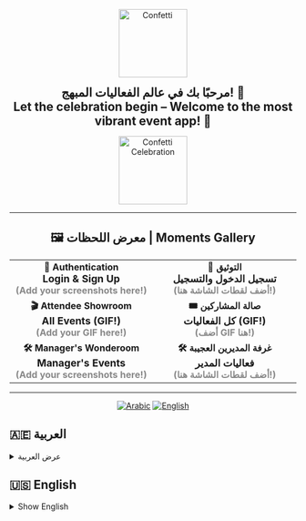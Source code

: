<!-- 🎊 Welcoming Section with Confetti (Arabic & English) -->
<p align="center">
  <img src="https://media.giphy.com/media/3o6Zt481isNVuQI1l6/giphy.gif" alt="Confetti" width="120"/>
</p>

<p align="center">
  <b><span style="font-size:1.5em;">مرحبًا بك في عالم الفعاليات المبهج! 🎉<br/>Let the celebration begin – Welcome to the most vibrant event app! 🎉</span></b>
</p>

<p align="center">
  <img src="https://media.giphy.com/media/l0MYt5jPR6QX5pnqM/giphy.gif" alt="Confetti Celebration" width="120"/>
</p>

---

<!-- 🖼️ Moments Gallery / معرض اللحظات -->
<h2 align="center">🖼️ معرض اللحظات | Moments Gallery</h2>

<table align="center" width="100%">
  <tr>
    <td align="center" width="33%">
      <b>🔐 Authentication<br/><span style="font-size:1.1em;">Login & Sign Up</span><br/><span style="color:#888;">(Add your screenshots here!)</span></b>
    </td>
    <td align="center" width="33%">
      <b>🔐 التوثيق<br/><span style="font-size:1.1em;">تسجيل الدخول والتسجيل</span><br/><span style="color:#888;">(أضف لقطات الشاشة هنا!)</span></b>
    </td>
  </tr>
  <tr>
    <td align="center" width="33%">
      <b>🎬 Attendee Showroom<br/><span style="font-size:1.1em;">All Events (GIF!)</span><br/><span style="color:#888;">(Add your GIF here!)</span></b>
    </td>
    <td align="center" width="33%">
      <b>🎟️ صالة المشاركين<br/><span style="font-size:1.1em;">كل الفعاليات (GIF!)</span><br/><span style="color:#888;">(أضف GIF هنا!)</span></b>
    </td>
  </tr>
  <tr>
    <td align="center" width="33%">
      <b>🛠️ Manager's Wonderoom<br/><span style="font-size:1.1em;">Manager's Events</span><br/><span style="color:#888;">(Add your screenshots here!)</span></b>
    </td>
    <td align="center" width="33%">
      <b>🛠️ غرفة المديرين العجيبة<br/><span style="font-size:1.1em;">فعاليات المدير</span><br/><span style="color:#888;">(أضف لقطات الشاشة هنا!)</span></b>
    </td>
  </tr>
</table>

---

<!-- Language Tabs -->
<p align="center">
  <a href="#arabic"><img src="https://img.shields.io/badge/العربية-🇦🇪-green?style=for-the-badge" alt="Arabic"></a>
  <a href="#english"><img src="https://img.shields.io/badge/English-🇺🇸-blue?style=for-the-badge" alt="English"></a>
</p>

<!-- Arabic Section -->
<h2 id="arabic">🇦🇪 العربية</h2>
<details>
<summary>عرض العربية</summary>

# 🎉 إيفينت كونكت

مرحبًا بك في **إيفينت كونكت** – رفيقك المثالي للفعاليات! سواء كنت من عشاق الفعاليات وتبحث عن أحدث الأحداث من حولك، أو منظمًا شغوفًا مستعدًا لجمع الناس، تم تصميم إيفينت كونكت ليجعل كل لحظة مميزة.

---

## ✨ ما هو إيفينت كونكت؟
إيفينت كونكت هو تطبيق حديث مبني بفلاتر يربط بين الباحثين عن الفعاليات ومنظميها. بواجهة عصرية وجذابة ولمسة من السحر (والكونفيتي!)، يغير طريقة اكتشافك، وانضمامك، وإدارتك للفعاليات في مدينتك.

---

## 🌟 الميزات الرئيسية

### للمشاركين (المستخدمين)
- **اكتشف الفعاليات المحلية:** تصفح قائمة منسقة للفعاليات القريبة منك، مصنفة حسب الفئات مثل الموسيقى، الفن، الرياضة، الطعام، الأعمال، التقنية، والتعليم.
- **فعاليات مخصصة:** شاهد فقط الفعاليات التي لم تنضم إليها بعد، حتى لا تفوت أي جديد.
- **انضمام فوري للفعاليات:** أضف الفعاليات إلى جدولك الشخصي بنقرة واحدة.
- **فعالياتي:** تابع جميع الفعاليات التي انضممت إليها في مكان واحد منظم وجميل.
- **توقعات الطقس:** شاهد توقعات الطقس لكل فعالية لتخطط ليومك وملابسك!
- **تذكيرات بالإشعارات:** احصل على إشعارات في الوقت المناسب حتى لا تفوت أي فعالية.
- **تخصيص الملف الشخصي:** حمّل صورتك الشخصية وحدد موقعك واجعل تجربتك فريدة.
- **تسجيل دخول سلس:** تسجيل آمن، تحقق من البريد الإلكتروني، واستعادة كلمة المرور بسهولة.

### للمنظمين
- **إنشاء وإدارة الفعاليات:** أضف فعاليات جديدة بسهولة مع تفاصيل مثل الاسم، الفئة، الموقع، التاريخ والوقت، الوصف، القيود، والمزيد.
- **تحديثات فورية:** راقب فعالياتك وقم بإدارتها مع تحديثات مباشرة.
- **تعديل وحذف الفعاليات:** حافظ على قائمة فعالياتك محدثة وذات صلة.
- **تتبع الحضور:** شاهد عدد الأشخاص المنضمين لكل فعالية بسهولة.
- **إدارة الملف الشخصي:** حدّث ملفك كمنظم، بما في ذلك الصورة والموقع، لبناء الثقة مع جمهورك.

---

## 🎨 التجربة
- **واجهة عصرية وجذابة:** استمتع بتصميم بصري رائع مع تدرجات وألوان زجاجية وتأثيرات متحركة.
- **كونفيتي واحتفالات:** عِش الفرح مع تأثيرات الكونفيتي عند الانضمام أو إنشاء فعالية.
- **سريع الاستجابة:** مبني بفلاتر ومدعوم بفايبز وسوبابيز لتجربة سلسة عبر المنصات.

---

## 🚀 البدء السريع

**الطريقة الأسهل:**
- توجه إلى [صفحة الإصدارات](https://github.com/MohamedAlkindi/EventConnect/releases) لتحميل أحدث نسخة بنقرة واحدة!

**أو شغّل من المصدر:**
1. **استنساخ المشروع:**
   ```bash
   git clone https://github.com/MohamedAlkindi/EventConnect.git
   ```
2. **تثبيت الاعتمادات:**
   ```bash
   flutter pub get
   ```
3. **تشغيل التطبيق:**
   ```bash
   flutter run
   ```

---

## 📸 لقطات الشاشة

<table align="center" width="100%">
  <tr>
    <td align="center" width="33%">
      <b>🔐 التوثيق<br/><span style="font-size:1.1em;">تسجيل حساب جديد</span><br/><span style="color:#888;">(أضف لقطات الشاشة هنا!)</span></b>
    </td>
    <td align="center" width="33%">
      <b>🔐 التوثيق<br/><span style="font-size:1.1em;">تسجيل الدخول</span><br/><span style="color:#888;">(أضف لقطات الشاشة هنا!)</span></b>
    </td>
  </tr>
  <tr>
    <td align="center" width="33%">
      <b>🎟️ صالة المشاركين<br/><span style="font-size:1.1em;">كل الفعاليات (GIF!)</span><br/><span style="color:#888;">(أضف GIF هنا!)</span></b>
    </td>
    <td align="center" width="33%">
      <b>🎟️ صالة المشاركين<br/><span style="font-size:1.1em;">فعالياتي (GIF!)</span><br/><span style="color:#888;">(أضف GIF هنا!)</span></b>
    </td>
  </tr>
  <tr>
    <td align="center" width="33%">
      <b>🛠️ غرفة المديرين العجيبة<br/><span style="font-size:1.1em;">فعاليات المدير</span><br/><span style="color:#888;">(أضف لقطات الشاشة هنا!)</span></b>
    </td>
    <td align="center" width="33%">
      <b>🎟️ صالة المشاركين<br/><span style="font-size:1.1em;">اضافة حدث (GIF!)</span><br/><span style="color:#888;">(أضف GIF هنا!)</span></b>
    </td>
  </tr>
</table>

---

## 🛠️ التقنيات المستخدمة
- **فلاتر** – لواجهات مستخدم جميلة وعبر المنصات
- **فايربيز** – للمصادقة والخلفية
- **سوبابيز** – لتخزين الصور
- **فايرستور** – قاعدة بيانات لحظية
- **WeatherAPI** – طقس لحظي للفعاليات

---

## 💡 لماذا إيفينت كونكت؟
لأن الحياة لحظات، وإيفينت كونكت يضمن ألا تفوت أي منها. سواء كنت تريد الاكتشاف أو الانضمام أو الإنشاء، فهذا التطبيق هو تذكرتك لمجتمع أكثر ترابطًا وحيوية.

---

## 🙌 انضم للاحتفال!
جاهز لصنع الذكريات؟ حمّل التطبيق، سجّل، ودع إيفينت كونكت يضيف المزيد من البهجة لحياتك الاجتماعية.

> _"إيفينت كونكت – حيث كل فعالية هي احتفال!"_

---

## 🤝 المطورون مرحب بهم!
إيفينت كونكت مشروع مفتوح وتعاوني. إذا كانت لديك أفكار أو ترغب في تطوير التطبيق أو المساهمة، **أنت مرحب بك دائمًا!**

لا تتردد في عمل fork، أو فتح قضايا، أو إرسال pull requests. إذا رغبت في التعاون أو لديك أسئلة، راسلني على **bakirmohamedsami@gmail.com** – لنصنع شيئًا رائعًا معًا!

---
</details>

<!-- English Section -->
<h2 id="english">🇺🇸 English</h2>
<details>
<summary>Show English</summary>

# 🎉 EventConnect

Welcome to **EventConnect** – your ultimate event companion! Whether you're an event enthusiast looking to discover the next big thing around you, or a passionate organizer ready to bring people together, EventConnect is designed to make every moment count.

---

## ✨ What is EventConnect?
EventConnect is a modern Flutter application that bridges the gap between event seekers and event creators. With a vibrant, intuitive interface and a sprinkle of magic (and confetti!), it transforms the way you discover, join, and manage events in your city.

---

## 🌟 Features at a Glance

### For Attendees (Users)
- **Discover Local Events:** Browse a curated list of events happening near you, filtered by categories like Music, Art, Sports, Food, Business, Technology, and Education.
- **Personalized Event Feed:** See only the events you haven't joined yet, so you never miss out on something new.
- **Join Events Instantly:** Add events to your personal schedule with a single tap.
- **My Events:** Keep track of all the events you've joined in one beautiful, organized place.
- **Weather Integration:** See real-time weather forecasts for each event, so you can plan your outfit and your day!
- **Notification Reminders:** Get timely notifications so you never miss an event you've joined.
- **Profile Customization:** Upload your profile picture, set your location, and make your EventConnect experience truly yours.
- **Seamless Authentication:** Secure sign-up, email verification, and password reset flows.

### For Managers (Organizers)
- **Create & Manage Events:** Effortlessly add new events with details like name, category, location, date & time, description, gender restrictions, and more.
- **Real-Time Event Updates:** Instantly see your events and manage them with live updates.
- **Edit & Delete Events:** Keep your event list fresh and relevant.
- **Attendee Tracking:** See how many people have joined your events at a glance.
- **Profile Management:** Update your organizer profile, including your picture and location, to build trust with your audience.
- **Weather Insights:** Get weather forecasts for your event locations and dates, helping you plan better experiences.

---

## 🎨 The Experience
- **Modern, Glossy UI:** Enjoy a visually stunning interface with gradients, frosted glass, and playful animations.
- **Confetti & Celebration:** Feel the joy with confetti and celebratory effects when you join or create events.
- **Responsive & Fast:** Built with Flutter and powered by Firebase & Supabase for a snappy, cross-platform experience.

---

## 🚀 Getting Started

**The easiest way:**
- Head to the [Releases page](https://github.com/MohamedAlkindi/EventConnect/releases) to download the latest version with a single click!

**Or run from source:**
1. **Clone the repo:**
   ```bash
   git clone https://github.com/MohamedAlkindi/EventConnect.git
   ```
2. **Install dependencies:**
   ```bash
   flutter pub get
   ```
3. **Run the app:**
   ```bash
   flutter run
   ```

---

## 📸 Screenshots

<table align="center" width="100%">
  <tr>
    <td align="center" width="33%">
      <b>🔐 Authentication<br/><span style="font-size:1.1em;">Login</span><br/><span style="color:#888;">(Add your screenshots here!)</span></b>
    </td>
    <td align="center" width="33%">
      <b>🔐 Authentication<br/><span style="font-size:1.1em;">Sign Up</span><br/><span style="color:#888;">(Add your screenshots here!)</span></b>
    </td>
  </tr>
  <tr>
    <td align="center" width="33%">
      <b>🎬 Attendee Showroom<br/><span style="font-size:1.1em;">All Events (GIF!)</span><br/><span style="color:#888;">(Add your GIF here!)</span></b>
    </td>
    <td align="center" width="33%">
      <b>🎬 Attendee Showroom<br/><span style="font-size:1.1em;">My Events (GIF!)</span><br/><span style="color:#888;">(Add your GIF here!)</span></b>
    </td>
  </tr>
  <tr>
    <td align="center" width="33%">
      <b>🛠️ Manager's Wonderoom<br/><span style="font-size:1.1em;">Manager's Events</span><br/><span style="color:#888;">(Add your screenshots here!)</span></b>
    </td>
    <td align="center" width="33%">
      <b>🛠️ Manager's Wonderoom<br/><span style="font-size:1.1em;">Manager's Add Events</span><br/><span style="color:#888;">(Add your screenshots here!)</span></b>
    </td>
  </tr>
</table>

---

## 🛠️ Tech Stack
- **Flutter** – for beautiful, cross-platform UIs
- **Firebase** – authentication & backend
- **Supabase** – image storage
- **Cloud Firestore** – real-time database
- **WeatherAPI** – real-time weather for events

---

## 💡 Why EventConnect?
Because life is about moments, and EventConnect makes sure you never miss one. Whether you want to discover, join, or create, this app is your ticket to a more connected, vibrant community.

---

## 🙌 Join the Celebration!
Ready to make memories? Download, sign up, and let EventConnect sprinkle a little more joy into your social life.

> _"EventConnect – Where every event is a celebration!"_

---

## 🤝 Developers Welcome!
EventConnect is an open, collaborative project. If you have ideas, want to enhance the app, or just want to contribute, **you're more than welcome!**

Feel free to fork, open issues, or submit pull requests. If you'd like to work together or have questions, just email me at **bakirmohamedsami@gmail.com** – let's build something amazing together!

---
</details>